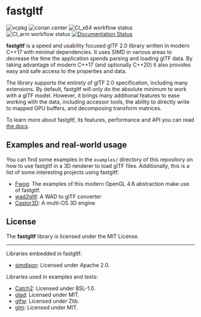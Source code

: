 # fastgltf

![vcpkg](https://img.shields.io/vcpkg/v/fastgltf?style=flat-square)
![conan center](https://img.shields.io/conan/v/fastgltf?style=flat-square)
![CI_x64 workflow status](https://img.shields.io/github/actions/workflow/status/spnda/fastgltf/ci_x64.yml?label=CI%20x64&style=flat-square)
![CI_arm workflow status](https://img.shields.io/github/actions/workflow/status/spnda/fastgltf/ci_arm.yml?label=CI%20ARM&style=flat-square)
[![Documentation Status](https://readthedocs.org/projects/fastgltf/badge/?version=latest)](https://fastgltf.readthedocs.io/latest/?badge=latest)


**fastgltf** is a speed and usability focused glTF 2.0 library written in modern C++17 with minimal dependencies.
It uses SIMD in various areas to decrease the time the application spends parsing and loading glTF data.
By taking advantage of modern C++17 (and optionally C++20) it also provides easy and safe access to the properties and data.

The library supports the entirety of glTF 2.0 specification, including many extensions.
By default, fastgltf will only do the absolute minimum to work with a glTF model.
However, it brings many additional features to ease working with the data,
including accessor tools, the ability to directly write to mapped GPU buffers, and decomposing transform matrices.

To learn more about fastgltf, its features, performance and API you can read [the docs](https://fastgltf.readthedocs.io/v0.6.x/).

## Examples and real-world usage

You can find some examples in the `examples/` directory of this repository on how to use fastgltf in a 3D renderer to load glTF files.
Additionally, this is a list of some interesting projects using fastgltf:

- [Fwog](https://github.com/JuanDiegoMontoya/Fwog): The examples of this modern OpenGL 4.6 abstraction make use of fastgltf.
- [wad2gltf](https://github.com/DethRaid/wad2gltf): A WAD to glTF converter
- [Castor3D](https://github.com/DragonJoker/Castor3D): A multi-OS 3D engine


## License

The **fastgltf** library is licensed under the MIT License.

----

Libraries embedded in fastgltf:
- [simdjson](https://github.com/simdjson/simdjson): Licensed under Apache 2.0.

Libraries used in examples and tests:
- [Catch2](https://github.com/catchorg/Catch2): Licensed under BSL-1.0.
- [glad](https://github.com/Dav1dde/glad): Licensed under MIT.
- [glfw](https://github.com/glfw/glfw): Licensed under Zlib.
- [glm](https://github.com/g-truc/glm): Licensed under MIT.
